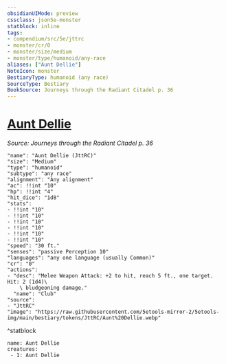 ```yaml
---
obsidianUIMode: preview
cssclass: json5e-monster
statblock: inline
tags:
- compendium/src/5e/jttrc
- monster/cr/0
- monster/size/medium
- monster/type/humanoid/any-race
aliases: ["Aunt Dellie"]
NoteIcon: monster
BestiaryType: humanoid (any race)
SourceType: Bestiary
BookSource: Journeys through the Radiant Citadel p. 36
---
```

# [Aunt Dellie](2-Mechanics/CLI/bestiary/npc/aunt-dellie-jttrc.md)
*Source: Journeys through the Radiant Citadel p. 36*  

```statblock
"name": "Aunt Dellie (JttRC)"
"size": "Medium"
"type": "humanoid"
"subtype": "any race"
"alignment": "Any alignment"
"ac": !!int "10"
"hp": !!int "4"
"hit_dice": "1d8"
"stats":
- !!int "10"
- !!int "10"
- !!int "10"
- !!int "10"
- !!int "10"
- !!int "10"
"speed": "30 ft."
"senses": "passive Perception 10"
"languages": "any one language (usually Common)"
"cr": "0"
"actions":
- "desc": "Melee Weapon Attack: +2 to hit, reach 5 ft., one target. Hit: 2 (1d4)\
    \ bludgeoning damage."
  "name": "Club"
"source":
- "JttRC"
"image": "https://raw.githubusercontent.com/5etools-mirror-2/5etools-img/main/bestiary/tokens/JttRC/Aunt%20Dellie.webp"
```
^statblock

```encounter-table
name: Aunt Dellie
creatures:
 - 1: Aunt Dellie
```